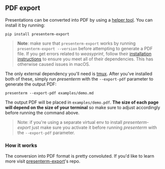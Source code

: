 ## PDF export

Presentations can be converted into PDF by using a [helper tool](https://github.com/mfontanini/presenterm-export). You 
can install it by running:

```shell
pip install presenterm-export
```

> **Note**: make sure that `presenterm-export` works by running `presenterm-export --version` before attempting to 
> generate a PDF file. If you get errors related to _weasyprint_, follow their [installation 
> instructions](https://doc.courtbouillon.org/weasyprint/stable/first_steps.html) to ensure you meet all of their 
> dependencies. This has otherwise caused issues in macOS.

The only external dependency you'll need is [tmux](https://github.com/tmux/tmux/). After you've installed both of these, 
simply run _presenterm_ with the `--export-pdf` parameter to generate the output PDF:

```shell
presenterm --export-pdf examples/demo.md
```

The output PDF will be placed in `examples/demo.pdf`. **The size of each page will depend on the size of your terminal**
so make sure to adjust accordingly before running the command above. 

> Note: if you're using a separate virtual env to install _presenterm-export_ just make sure you activate it before 
> running _presenterm_ with the `--export-pdf` parameter.

### How it works

The conversion into PDF format is pretty convoluted. If you'd like to learn more visit 
[presenterm-export](https://github.com/mfontanini/presenterm-export)'s repo.
